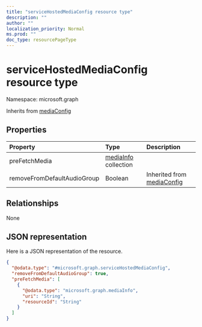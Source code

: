 ```yaml
---
title: "serviceHostedMediaConfig resource type"
description: ""
author: ""
localization_priority: Normal
ms.prod: ""
doc_type: resourcePageType
---
```


# serviceHostedMediaConfig resource type


Namespace: microsoft.graph




Inherits from [mediaConfig](../resources/mediaconfig.md)

## Properties
|Property|Type|Description|
|:---|:---|:---|
|preFetchMedia|[mediaInfo](../resources/mediainfo.md) collection||
|removeFromDefaultAudioGroup|Boolean| Inherited from [mediaConfig](../resources/mediaconfig.md)|

## Relationships
None

## JSON representation
Here is a JSON representation of the resource.
<!-- {
  "blockType": "resource",
  "@odata.type": "microsoft.graph.serviceHostedMediaConfig"
}
-->
``` json
{
  "@odata.type": "#microsoft.graph.serviceHostedMediaConfig",
  "removeFromDefaultAudioGroup": true,
  "preFetchMedia": [
    {
      "@odata.type": "microsoft.graph.mediaInfo",
      "uri": "String",
      "resourceId": "String"
    }
  ]
}
```


